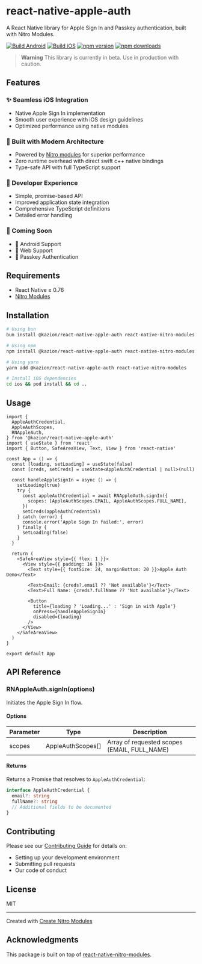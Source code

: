 # react-native-apple-auth

A React Native library for Apple Sign In and Passkey authentication, built with Nitro Modules.

[![Build Android](https://github.com/patrickkabwe/react-native-apple-auth/actions/workflows/android-build.yml/badge.svg)](https://github.com/patrickkabwe/react-native-apple-auth/actions/workflows/android-build.yml)
[![Build iOS](https://github.com/patrickkabwe/react-native-apple-auth/actions/workflows/ios-build.yml/badge.svg)](https://github.com/patrickkabwe/react-native-apple-auth/actions/workflows/ios-build.yml)
[![npm version](https://img.shields.io/npm/v/@kazion/react-native-apple-auth.svg?style=flat-square)](https://www.npmjs.com/package/@kazion/react-native-apple-auth)
[![npm downloads](https://img.shields.io/npm/dm/@kazion/react-native-apple-auth.svg?style=flat-square)](https://www.npmjs.com/package/@kazion/react-native-apple-auth)

> **Warning**
> This library is currently in beta. Use in production with caution.

## Features

### ✨ Seamless iOS Integration

- Native Apple Sign In implementation
- Smooth user experience with iOS design guidelines
- Optimized performance using native modules

### 🔧 Built with Modern Architecture

- Powered by [Nitro modules](https://github.com/mrousavy/nitro) for superior performance
- Zero runtime overhead with direct swift c++ native bindings
- Type-safe API with full TypeScript support

### 🎯 Developer Experience

- Simple, promise-based API
- Improved application state integration
- Comprehensive TypeScript definitions
- Detailed error handling

### 🚀 Coming Soon

- 🚧 Android Support
- 🚧 Web Support
- 🚧 Passkey Authentication

## Requirements

- React Native ≥ 0.76
- [Nitro Modules](https://github.com/mrousavy/nitro)

## Installation

```sh
# Using bun
bun install @kazion/react-native-apple-auth react-native-nitro-modules

# Using npm
npm install @kazion/react-native-apple-auth react-native-nitro-modules

# Using yarn
yarn add @kazion/react-native-apple-auth react-native-nitro-modules

# Install iOS dependencies
cd ios && pod install && cd ..
```

## Usage

```tsx
import {
  AppleAuthCredential,
  AppleAuthScopes,
  RNAppleAuth,
} from '@kazion/react-native-apple-auth'
import { useState } from 'react'
import { Button, SafeAreaView, Text, View } from 'react-native'

const App = () => {
  const [loading, setLoading] = useState(false)
  const [creds, setCreds] = useState<AppleAuthCredential | null>(null)

  const handleAppleSignIn = async () => {
    setLoading(true)
    try {
      const appleAuthCredential = await RNAppleAuth.signIn({
        scopes: [AppleAuthScopes.EMAIL, AppleAuthScopes.FULL_NAME],
      })
      setCreds(appleAuthCredential)
    } catch (error) {
      console.error('Apple Sign In failed:', error)
    } finally {
      setLoading(false)
    }
  }

  return (
    <SafeAreaView style={{ flex: 1 }}>
      <View style={{ padding: 16 }}>
        <Text style={{ fontSize: 24, marginBottom: 20 }}>Apple Auth Demo</Text>

        <Text>Email: {creds?.email ?? 'Not available'}</Text>
        <Text>Full Name: {creds?.fullName ?? 'Not available'}</Text>

        <Button
          title={loading ? 'Loading...' : 'Sign in with Apple'}
          onPress={handleAppleSignIn}
          disabled={loading}
        />
      </View>
    </SafeAreaView>
  )
}

export default App
```

## API Reference

### RNAppleAuth.signIn(options)

Initiates the Apple Sign In flow.

#### Options

| Parameter | Type              | Description                                  |
| --------- | ----------------- | -------------------------------------------- |
| scopes    | AppleAuthScopes[] | Array of requested scopes (EMAIL, FULL_NAME) |

#### Returns

Returns a Promise that resolves to `AppleAuthCredential`:

```typescript
interface AppleAuthCredential {
  email?: string
  fullName?: string
  // Additional fields to be documented
}
```

## Contributing

Please see our [Contributing Guide](CONTRIBUTING.md) for details on:

- Setting up your development environment
- Submitting pull requests
- Our code of conduct

## License

MIT

---

Created with [Create Nitro Modules](https://github.com/patrickkabwe/create-nitro-module)

## Acknowledgments

This package is built on top of [react-native-nitro-modules](https://github.com/mrousavy/nitro).
